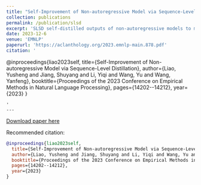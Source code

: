 ```yaml
---
title: "Self-Improvement of Non-autoregressive Model via Sequence-Level Distillation" 
collection: publications
permalink: /publication/slsd
excerpt: 'SLSD self-distilled outputs of non-autoregressive models to mitigate the multi-modality problems of non-autoregressive machine translation'
date: 2023-12-6
venue: 'EMNLP'
paperurl: 'https://aclanthology.org/2023.emnlp-main.878.pdf'
citation: '
```
@inproceedings{liao2023self,
  title={Self-Improvement of Non-autoregressive Model via Sequence-Level Distillation},
  author={Liao, Yusheng and Jiang, Shuyang and Li, Yiqi and Wang, Yu and Wang, Yanfeng},
  booktitle={Proceedings of the 2023 Conference on Empirical Methods in Natural Language Processing},
  pages={14202--14212},
  year={2023}
}
```
'
---
```



[Download paper here](https://aclanthology.org/2023.emnlp-main.878.pdf)

Recommended citation:   
```bibtex
@inproceedings{liao2023self,
  title={Self-Improvement of Non-autoregressive Model via Sequence-Level Distillation},
  author={Liao, Yusheng and Jiang, Shuyang and Li, Yiqi and Wang, Yu and Wang, Yanfeng},
  booktitle={Proceedings of the 2023 Conference on Empirical Methods in Natural Language Processing},
  pages={14202--14212},
  year={2023}
}
```